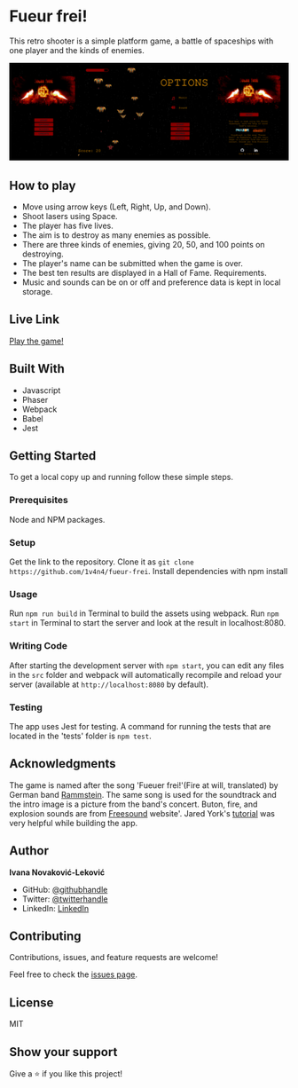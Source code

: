 # Fueur frei!

This retro shooter is a simple platform game, a battle of spaceships with one player and the kinds of enemies.

![Screenshot](./dist/assets/fueurFrei.png)

## How to play

- Move using arrow keys (Left, Right, Up, and Down).
- Shoot lasers using Space.
- The player has five lives.
- The aim is to destroy as many enemies as possible.
- There are three kinds of enemies, giving 20, 50, and 100 points on destroying.
- The player's name can be submitted when the game is over.
- The best ten results are displayed in a Hall of Fame. Requirements.
- Music and sounds can be on or off and preference data is kept in local storage.

## Live Link

[Play the game!](https://1v4n4.github.io/fueur-frei/)

## Built With

- Javascript
- Phaser
- Webpack
- Babel
- Jest

## Getting Started

To get a local copy up and running follow these simple steps.

### Prerequisites

Node and NPM packages.

### Setup

Get the link to the repository.
Clone it as `git clone https://github.com/1v4n4/fueur-frei`.
Install  dependencies with npm install

### Usage

Run `npm run build` in  Terminal to build the assets using webpack.
Run `npm start` in Terminal to start the server and look at the result in localhost:8080.

### Writing Code

After starting the development server with `npm start`, you can edit any files in the `src` folder and webpack will automatically recompile and reload your server (available at `http://localhost:8080` by default).

### Testing

The app uses Jest for testing. A command for running the tests that are located in the 'tests' folder is `npm test`.

## Acknowledgments

The game is named after the song 'Fueuer frei!'(Fire at will, translated) by German band [Rammstein](https://www.rammstein.de/en/). The same song is used for the soundtrack and the intro image is a picture from the band's concert. Buton, fire, and explosion sounds are from [Freesound](https://freesound.org/) website'.
Jared York's [tutorial](https://learn.yorkcs.com/category/tutorials/gamedev/phaser-3/build-a-space-shooter-with-phaser-3/) was very helpful while building the app.



## Author
**Ivana Novaković-Leković**

- GitHub: [@githubhandle](https://github.com/1v4n4)
- Twitter: [@twitterhandle](https://twitter.com/codeIv1)
- LinkedIn: [LinkedIn](https://www.linkedin.com/in/1v4n4/)


## Contributing

Contributions, issues, and feature requests are welcome!

Feel free to check the [issues page](https://github.com/1v4n4/fueur-frei/issues).

## License
MIT

## Show your support

Give a ⭐️ if you like this project!
